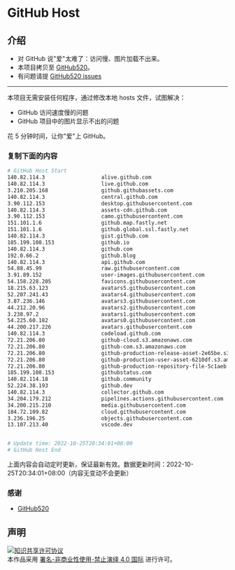 # GitHub Host
## 介绍
- 对 GitHub 说"爱"太难了：访问慢、图片加载不出来。
- 本项目拷贝至 [GitHub520](https://github.com/521xueweihan/GitHub520)。
- 有问题请提 [GitHub520 issues](https://github.com/521xueweihan/GitHub520/issues/new)

---

本项目无需安装任何程序，通过修改本地 hosts 文件，试图解决：
- GitHub 访问速度慢的问题
- GitHub 项目中的图片显示不出的问题

花 5 分钟时间，让你"爱"上 GitHub。

### 复制下面的内容
```bash
# GitHub Host Start
140.82.114.3                  alive.github.com
140.82.114.3                  live.github.com
3.210.205.168                 github.githubassets.com
140.82.114.3                  central.github.com
3.90.112.153                  desktop.githubusercontent.com
140.82.114.3                  assets-cdn.github.com
3.90.112.153                  camo.githubusercontent.com
151.101.1.6                   github.map.fastly.net
151.101.1.6                   github.global.ssl.fastly.net
140.82.114.3                  gist.github.com
185.199.108.153               github.io
140.82.114.3                  github.com
192.0.66.2                    github.blog
140.82.114.3                  api.github.com
54.88.45.99                   raw.githubusercontent.com
3.91.89.152                   user-images.githubusercontent.com
54.158.228.205                favicons.githubusercontent.com
18.215.63.123                 avatars5.githubusercontent.com
52.207.241.43                 avatars4.githubusercontent.com
3.87.236.146                  avatars3.githubusercontent.com
44.212.20.96                  avatars2.githubusercontent.com
3.238.97.2                    avatars1.githubusercontent.com
54.225.60.182                 avatars0.githubusercontent.com
44.200.217.226                avatars.githubusercontent.com
140.82.114.3                  codeload.github.com
72.21.206.80                  github-cloud.s3.amazonaws.com
72.21.206.80                  github-com.s3.amazonaws.com
72.21.206.80                  github-production-release-asset-2e65be.s3.amazonaws.com
72.21.206.80                  github-production-user-asset-6210df.s3.amazonaws.com
72.21.206.80                  github-production-repository-file-5c1aeb.s3.amazonaws.com
185.199.108.153               githubstatus.com
140.82.114.18                 github.community
52.224.38.193                 github.dev
140.82.114.3                  collector.github.com
34.204.179.212                pipelines.actions.githubusercontent.com
34.200.215.210                media.githubusercontent.com
184.72.109.82                 cloud.githubusercontent.com
3.236.196.25                  objects.githubusercontent.com
13.107.213.40                 vscode.dev


# Update time: 2022-10-25T20:34:01+08:00
# GitHub Host End

```
上面内容会自动定时更新，保证最新有效。数据更新时间：2022-10-25T20:34:01+08:00（内容无变动不会更新）

### 感谢

- [GitHub520](https://github.com/521xueweihan/GitHub520)

## 声明
<a rel="license" href="https://creativecommons.org/licenses/by-nc-nd/4.0/deed.zh"><img alt="知识共享许可协议" style="border-width: 0" src="https://licensebuttons.net/l/by-nc-nd/4.0/88x31.png"></a><br>本作品采用 <a rel="license" href="https://creativecommons.org/licenses/by-nc-nd/4.0/deed.zh">署名-非商业性使用-禁止演绎 4.0 国际</a> 进行许可。
